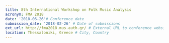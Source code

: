 ```yaml
---
title: 8th International Workshop on Folk Music Analysis
acronym: FMA 2018
date: '2018-06-26'# Conference date
submission_date: '2018-02-26' # Date of submissions
ext_url: http://fma2018.mus.auth.gr/ # External URL to conference website
location: Thessaloniki, Greece # City, Country
---
```

